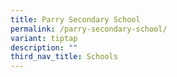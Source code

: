 ```yaml
---
title: Parry Secondary School
permalink: /parry-secondary-school/
variant: tiptap
description: ""
third_nav_title: Schools
---
```


